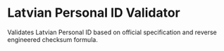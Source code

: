 # Latvian Personal ID Validator

Validates Latvian Personal ID based on official specification and reverse engineered checksum formula.
